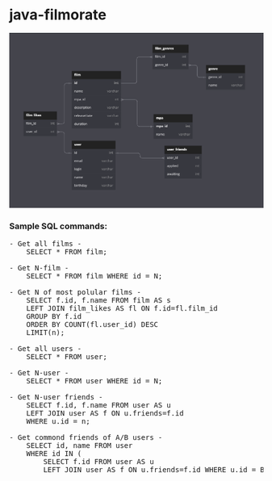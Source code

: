 # java-filmorate

![alt text](ER-Diagram-new.png)

### Sample SQL commands:
<pre>
- Get all films -  
    SELECT * FROM film;
    
- Get N-film -  
    SELECT * FROM film WHERE id = N;
    
- Get N of most polular films -  
    SELECT f.id, f.name FROM film AS s  
    LEFT JOIN film_likes AS fl ON f.id=fl.film_id  
    GROUP BY f.id  
    ORDER BY COUNT(fl.user_id) DESC  
    LIMIT(n);
    
- Get all users -  
    SELECT * FROM user;
    
- Get N-user -  
    SELECT * FROM user WHERE id = N;
    
- Get N-user friends -  
    SELECT f.id, f.name FROM user AS u
    LEFT JOIN user AS f ON u.friends=f.id
    WHERE u.id = n;
    
- Get commond friends of A/B users - 
    SELECT id, name FROM user 
    WHERE id IN (
        SELECT f.id FROM user AS u 
        LEFT JOIN user AS f ON u.friends=f.id WHERE u.id = B);
</pre>
